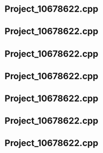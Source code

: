 # Project_10678622.cpp
# Project_10678622.cpp
# Project_10678622.cpp
# Project_10678622.cpp
# Project_10678622.cpp
# Project_10678622.cpp
# Project_10678622.cpp
